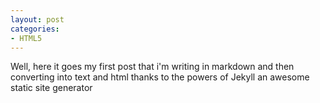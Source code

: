 ```yaml
---
layout: post
categories:
- HTML5
---
```

Well, here it goes my first post that i'm writing in markdown and then 
converting into text and html thanks to the powers of Jekyll an awesome static site generator

